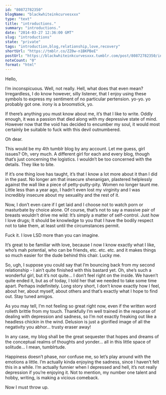 ```yaml
---
id: "80872782350"
blogName: "blackwhiteinkcurvesxxx"
type: "text"
title: "introductions."
summary: "introductions."
date: "2014-03-27 12:36:00 GMT"
slug: "introductions"
state: "private"
tags: "introduction,blog,relationship,love,recovery"
shortUrl: "https://tmblr.co/ZZ0w-n1BKPBeE"
postUrl: "https://blackwhiteinkcurvesxxx.tumblr.com/post/80872782350/introductions"
noteCount: "0"
format: "html"
---
```


Hello,

I’m inconspicuous. Well, not really. Hell, what does that even mean? Irregardless, I do know however, silly listener, that I enjoy using these symbols to express my sentiment of no particular pertension. yo-yo. yo probably got one. irony is a broomstick, yo. 

If there’s anything you must know about me, it’s that I like to write. Oddly enough, it was a passion that died along with my depressive state of mind. However now that the void has decided to encumber my soul, it would most certainly be suitable to fuck with this devil outnumbered. 

Oh dear. 

This would be my 4th tumblr blog by any account. Let me guess, girl issues? Oh, very much. A different girl for each and every blog, though that’s just concerning the logistics. I wouldn’t be too concerned with the details. They like to bite.

If it’s one thing love has taught, it’s that I know a lot more about it than I did in the past. No longer am that insecure shenanigan, plastered helplessly against the wall like a piece of petty-putty-pity. Women no longer taunt me. Little less than a year ago, I hadn’t even lost my virginity and I was incredibly insecure about my sexuality and the rest of it. 

Now, I don’t even care if I get laid and I choose not to watch porn or masturbate by choice alone. Of course, that’s not to say a massive pair of breasts wouldn’t drive me wild: It’s simply a matter of self-control. Just how I love drugs; It should be knowledge to you that I have the bodily respect not to take them, at least until the circumstances permit.

Fuck it. I love LSD more than you can imagine. 

It’s great to be familiar with love, because I now I know exactly what I like, who’s mah potential, who can be friends, etc. etc. etc. and it makes things so much easier for the dude behind this chair. Lucky me. 

So, ugh, I suppose you could say that I’m bouncing back from my second relationship - I ain’t quite finished with this bastard yet. Oh, she’s such a wonderful girl, but it’s not quite… I don’t feel right on the inside. We haven’t quite ended it, but as of today, I told her that we needed to take some time apart. Perhaps indefinitely. Long story short, I don’t know exactly how I feel, about her, about myself, about others and that’s exactly what I hope to find out. Stay tuned amigos. 

As you may tell, I’m not feeling so great right now, even if the written word rolleth brittle from my touch. Thankfully I’m well trained in the response of dealing with depression and sadness, so I’m not exactly freaking out like a headless chickin in the wind. Delusion is just a glorified image of all the negativity you abhor… trusty eraser away!

In any case, my blog shall be the great sequester that hopes and dreams of the conceptual realms of thoughts and yonder… all in this little space of solitude… I mean, tumblrtude.

Happiness doesn’t phase, nor confuse me, so let’s play around with the emotions a little. I’m actually kinda enjoying the sadness, since I haven’t felt this in a while. I’m actually funnier when I depressed and hell, it’s not really depression if you’re enjoying it. Not to mention, my number one talent and hobby, writing, is making a vicious comeback. 

Now I must throw up.